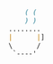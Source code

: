 ```markdown		![Estatísticas do GitHub](https://github-readme-stats.vercel.app/api?username=seu-usuario&show_icons=true&count_private=true&hide=contribs,issues)
	( (
    ) )
........
|      |]
\      /  
 `----'
 

